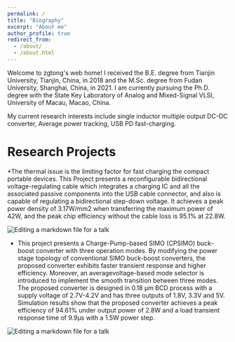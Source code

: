 ```yaml
---
permalink: /
title: "Biography"
excerpt: "About me"
author_profile: true
redirect_from: 
  - /about/
  - /about.html
---
```

Welcome to zgtong's web home!
I received the B.E. degree from Tianjin University, Tianjin, China, in 2018 and the M.Sc. degree from Fudan University, Shanghai, China, in 2021.
I am currently pursuing the Ph.D. degree with the State Key Laboratory of Analog and Mixed-Signal VLSI, University of Macau, Macao, China.

My current research interests include single inductor multiple output DC-DC converter, Average power tracking, USB PD fast-charging.


Research Projects
======
*The thermal issue is the limiting factor for fast charging the compact portable devices. This Project presents a reconfigurable bidirectional
voltage-regulating cable which integrates a charging IC and all the associated passive components into the USB cable connector, and also is
capable of regulating a bidirectional step-down voltage. It achieves a peak power density of 3.17W/mm2 when transferring the maximum power of
42W, and the peak chip efficiency without the cable loss is 95.1% at 22.8W.

![Editing a markdown file for a talk](/images/RP2.png)

* This project presents a Charge-Pump-based SIMO (CPSIMO) buck-boost converter with three operation modes. By modifying the power stage topology of conventional SIMO buck-boost converters, the proposed converter exhibits faster transient response and higher efficiency. Moreover, an averagevoltage-based mode selector is introduced to implement the smooth transition between three modes. The proposed converter is designed in 0.18 μm BCD process with a supply voltage of 2.7V-4.2V and has three outputs of 1.8V, 3.3V and 5V. Simulation results show that the proposed converter achieves a peak efficiency of 94.61% under output power of 2.8W and a load transient response time of 9.9μs with a 1.5W power step.

![Editing a markdown file for a talk](/images/RP1.png)
